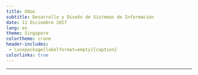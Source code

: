 ```yaml
---
title: Odoo
subtitle: Desarrollo y Diseño de Sistemas de Información
date: 11 Diciembre 2017
lang: es
theme: Singapore
colortheme: crane
header-includes:
 - \usepackage[labelformat=empty]{caption}
colorlinks: true
---
```




----
